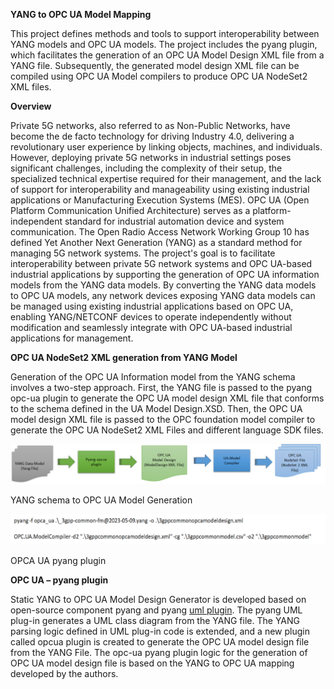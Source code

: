 ﻿**YANG to OPC UA Model Mapping**

This project defines methods and tools to support interoperability between YANG models and OPC UA models. The project includes the pyang plugin, which facilitates the generation of an OPC UA Model Design XML file from a YANG file. Subsequently, the generated model design XML file can be compiled using OPC UA Model compilers to produce OPC UA NodeSet2 XML files.

**Overview** 

Private 5G networks, also referred to as Non-Public Networks, have become the de facto technology for driving Industry 4.0, delivering a revolutionary user experience by linking objects, machines, and individuals. However, deploying private 5G networks in industrial settings poses significant challenges, including the complexity of their setup, the specialized technical expertise required for their management, and the lack of support for interoperability and manageability using existing industrial applications or Manufacturing Execution Systems (MES). OPC UA (Open Platform Communication Unified Architecture) serves as a platform-independent standard for industrial automation device and system communication. The Open Radio Access Network Working Group 10 has defined Yet Another Next Generation (YANG) as a standard method for managing 5G network systems. The project's goal is to facilitate interoperability between private 5G network systems and OPC UA-based industrial applications by supporting the generation of OPC UA information models from the YANG data models. By converting the YANG data models to OPC UA models, any network devices exposing YANG data models can be managed using existing industrial applications based on OPC UA, enabling YANG/NETCONF devices to operate independently without modification and seamlessly integrate with OPC UA-based industrial applications for management.

**OPC UA NodeSet2 XML generation from YANG Model**

Generation of the OPC UA Information model from the YANG schema involves a two-step approach. First, the YANG file is passed to the pyang opc-ua plugin to generate the OPC UA model design XML file that conforms to the schema defined in the UA Model Design.XSD. Then, the OPC UA model design XML file is passed to the OPC foundation model compiler to generate the OPC UA NodeSet2 XML Files and different language SDK files.

![](yangopcua.001.png) 

YANG schema to OPC UA Model Generation

![](yangopcua.002.png)

OPCA UA pyang plugin

**OPC UA – pyang plugin**

Static YANG to OPC UA Model Design Generator is developed based on open-source component pyang and pyang [uml plugin](https://github.com/mbj4668/pyang/blob/master/pyang/plugins/uml.py). The pyang UML plug-in generates a UML class diagram from the YANG file. The YANG parsing logic defined in UML plug-in code is extended, and a new plugin called opcua plugin is created to generate the OPC UA model design file from the YANG File. The opc-ua pyang plugin logic for the generation of OPC UA model design file is based on the YANG to OPC UA mapping developed by the authors.